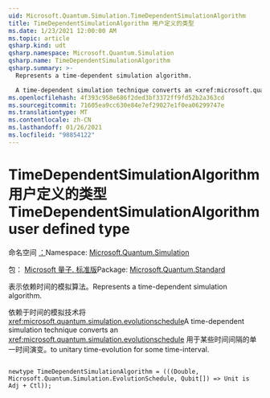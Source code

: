 ```yaml
---
uid: Microsoft.Quantum.Simulation.TimeDependentSimulationAlgorithm
title: TimeDependentSimulationAlgorithm 用户定义的类型
ms.date: 1/23/2021 12:00:00 AM
ms.topic: article
qsharp.kind: udt
qsharp.namespace: Microsoft.Quantum.Simulation
qsharp.name: TimeDependentSimulationAlgorithm
qsharp.summary: >-
  Represents a time-dependent simulation algorithm.

  A time-dependent simulation technique converts an <xref:microsoft.quantum.simulation.evolutionschedule> to unitary time-evolution for some time-interval.
ms.openlocfilehash: 4f393c958e686f2ded3bf3372ff9fd52b2a363cd
ms.sourcegitcommit: 71605ea9cc630e84e7ef29027e1f0ea06299747e
ms.translationtype: MT
ms.contentlocale: zh-CN
ms.lasthandoff: 01/26/2021
ms.locfileid: "98854122"
---
```

# <a name="timedependentsimulationalgorithm-user-defined-type"></a><span data-ttu-id="684b2-102">TimeDependentSimulationAlgorithm 用户定义的类型</span><span class="sxs-lookup"><span data-stu-id="684b2-102">TimeDependentSimulationAlgorithm user defined type</span></span>

<span data-ttu-id="684b2-103">命名空间 [：](xref:Microsoft.Quantum.Simulation)</span><span class="sxs-lookup"><span data-stu-id="684b2-103">Namespace: [Microsoft.Quantum.Simulation](xref:Microsoft.Quantum.Simulation)</span></span>

<span data-ttu-id="684b2-104">包： [Microsoft 量子. 标准版](https://nuget.org/packages/Microsoft.Quantum.Standard)</span><span class="sxs-lookup"><span data-stu-id="684b2-104">Package: [Microsoft.Quantum.Standard](https://nuget.org/packages/Microsoft.Quantum.Standard)</span></span>


<span data-ttu-id="684b2-105">表示依赖时间的模拟算法。</span><span class="sxs-lookup"><span data-stu-id="684b2-105">Represents a time-dependent simulation algorithm.</span></span>

<span data-ttu-id="684b2-106">依赖于时间的模拟技术将 <xref:microsoft.quantum.simulation.evolutionschedule></span><span class="sxs-lookup"><span data-stu-id="684b2-106">A time-dependent simulation technique converts an <xref:microsoft.quantum.simulation.evolutionschedule></span></span>
<span data-ttu-id="684b2-107">用于某些时间间隔的单一时间演变。</span><span class="sxs-lookup"><span data-stu-id="684b2-107">to unitary time-evolution for some time-interval.</span></span>

```qsharp

newtype TimeDependentSimulationAlgorithm = (((Double, Microsoft.Quantum.Simulation.EvolutionSchedule, Qubit[]) => Unit is Adj + Ctl));
```

